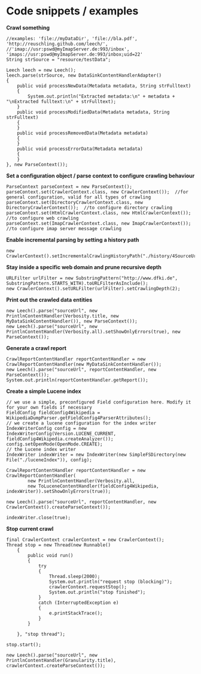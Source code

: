 # Code snippets / examples

**Crawl something**  

    //examples: 'file://myDataDir', 'file://bla.pdf', 'http://reuschling.github.com/leech/',
    //'imap://usr:pswd@myImapServer.de:993/inbox', 'imaps://usr:pswd@myImapServer.de:993/inbox;uid=22'  
    String strSource = "resource/testData";  
    
    Leech leech = new Leech();
    leech.parse(strSource, new DataSinkContentHandlerAdapter()
    {
        public void processNewData(Metadata metadata, String strFulltext)
        {
            System.out.println("Extracted metadata:\n" + metadata + "\nExtracted fulltext:\n" + strFulltext);
        }
        public void processModifiedData(Metadata metadata, String strFulltext)
        {
        }
        public void processRemovedData(Metadata metadata)
        {
        }
        public void processErrorData(Metadata metadata)
        {
        }
    }, new ParseContext());  
    
**Set a configuration object / parse context to configure crawling behaviour**  

    ParseContext parseContext = new ParseContext();
    parseContext.set(CrawlerContext.class, new CrawlerContext());  //for general configuration, valid for all types of crawling
    parseContext.set(DirectoryCrawlerContext.class, new DirectoryCrawlerContext());  //to configure directory crawling
    parseContext.set(HtmlCrawlerContext.class, new HtmlCrawlerContext());  //to configure web crawling
    parseContext.set(ImapCrawlerContext.class, new ImapCrawlerContext());  //to configure imap server message crawling  

**Enable incremental parsing by setting a history path**  

    new CrawlerContext().setIncrementalCrawlingHistoryPath("./history/4SourceUrl");
    
    
**Stay inside a specific web domain and prune recursive depth**  

    URLFilter urlFilter = new SubstringPattern("http://www.dfki.de", SubstringPattern.STARTS_WITH).toURLFilterAsInclude();
    new CrawlerContext().setURLFilter(urlFilter).setCrawlingDepth(2);

**Print out the crawled data entities**  

    new Leech().parse("sourceUrl", new PrintlnContentHandler(Verbosity.title, new MyDataSinkContentHandler()), new ParseContext());
    new Leech().parse("sourceUrl", new PrintlnContentHandler(Verbosity.all).setShowOnlyErrors(true), new ParseContext());

**Generate a crawl report**
  
    CrawlReportContentHandler reportContentHandler = new CrawlReportContentHandler(new MyDataSinkContentHandler());
    new Leech().parse("sourceUrl", reportContentHandler, new ParseContext());
    System.out.println(reportContentHandler.getReport());
    
**Create a simple Lucene index**
      
    // we use a simple, preconfigured Field configuration here. Modify it for your own fields if necessary
    FieldConfig fieldConfig4Wikipedia = WikipediaDumpParser.getFieldConfig4ParserAttributes();
    // we create a lucene configuration for the index writer
    IndexWriterConfig config = new IndexWriterConfig(Version.LUCENE_CURRENT, fieldConfig4Wikipedia.createAnalyzer());
    config.setOpenMode(OpenMode.CREATE);
    // the Lucene index writer
    IndexWriter indexWriter = new IndexWriter(new SimpleFSDirectory(new File("./luceneIndex")), config);

    CrawlReportContentHandler reportContentHandler = new CrawlReportContentHandler(
            new PrintlnContentHandler(Verbosity.all, 
            new ToLuceneContentHandler(fieldConfig4Wikipedia, indexWriter)).setShowOnlyErrors(true));

    new Leech().parse("sourceUrl", reportContentHandler, new CrawlerContext().createParseContext());

    indexWriter.close(true);
    

**Stop current crawl**

    final CrawlerContext crawlerContext = new CrawlerContext();
    Thread stop = new Thread(new Runnable()
        {
            public void run()
            {
                try
                {
                    Thread.sleep(2000);
                    System.out.println("request stop (blocking)");
                    crawlerContext.requestStop();
                    System.out.println("stop finished");
                }
                catch (InterruptedException e)
                {
                    e.printStackTrace();
                }
            }

        }, "stop thread");

    stop.start();
    
    new Leech().parse("sourceUrl", new PrintlnContentHandler(Granularity.title), crawlerContext.createParseContext());

